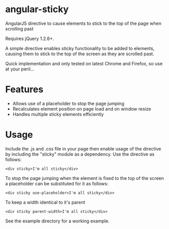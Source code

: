 angular-sticky
==============

AngularJS directive to cause elements to stick to the top of the page when scrolling past

Requires jQuery 1.2.6+.

A simple directive enables sticky functionality to be added to elements, causing them to stick to the top of
the screen as they are scrolled past.

Quick implementation and only tested on latest Chrome and Firefox, so use at your peril...

# Features

  * Allows use of a placeholder to stop the page jumping
  * Recalculates element position on page load and on window resize
  * Handles multiple sticky elements efficiently

# Usage

Include the .js and .css file in your page then enable usage of the directive by including the "sticky" module
as a dependency. Use the directive as follows:

    <div sticky>I'm all sticky</div>

To stop the page jumping when the element is fixed to the top of the screen a placeholder can be substituted
for it as follows:

    <div sticky use-placeholder>I'm all sticky</div>

To keep a width identical to it's parent

    <div sticky parent-width>I'm all sticky</div>

See the example directory for a working example.